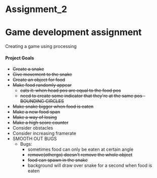 # Assignment_2

Game development assignment
=======
Creating a game using processing

#### Project Goals ####

* ~~Create a snake~~
* ~~Give movement to the snake~~
* ~~Create an object for food~~
* ~~Make food randomly appear~~
	* ~~eats it: when head pos are equal to the food pos~~
	* ~~need to create some indicator that they're at the same pos - BOUNDING CIRCLES~~
* ~~Make snake bigger when food is eaten~~
* ~~Make a new food span~~
* ~~Make a way of losing~~
* ~~Make a high score counter~~
* Consider obstacles 
* Consider increasing framerate
* SMOOTH OUT BUGS
	* Bugs:
		* sometimes food can only be eaten at certain angle
		* ~~remove(othergo) doesn't remove the whole object~~
		* ~~food can spawn in the snake~~
		* background will draw over snake for a second when food is eaten
		


